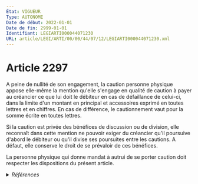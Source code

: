 ```yaml
---
État: VIGUEUR
Type: AUTONOME
Date de début: 2022-01-01
Date de fin: 2999-01-01
Identifiant: LEGIARTI000044071230
URL: article/LEGI/ARTI/00/00/44/07/12/LEGIARTI000044071230.xml
---
```


<h1>Article 2297</h1>

A peine de nullité de son engagement, la caution personne physique appose
elle-même la mention qu'elle s'engage en qualité de caution à payer au créancier
ce que lui doit le débiteur en cas de défaillance de celui-ci, dans la limite
d'un montant en principal et accessoires exprimé en toutes lettres et en
chiffres. En cas de différence, le cautionnement vaut pour la somme écrite en
toutes lettres.<br />

Si la caution est privée des bénéfices de discussion ou de division, elle
reconnaît dans cette mention ne pouvoir exiger du créancier qu'il poursuive
d'abord le débiteur ou qu'il divise ses poursuites entre les cautions. A défaut,
elle conserve le droit de se prévaloir de ces bénéfices.<br />

La personne physique qui donne mandat à autrui de se porter caution doit
respecter les dispositions du présent article.


<details>
  <summary><em>Références</em></summary>

  <h2>Articles faisant référence à l'article</h2>
  
  <ul>
    <li>
      <a href="https://legal.tricoteuses.fr//redirection/LEGIARTI000044045502?vers=git&vers=legifrance">Ordonnance n° 2021-1192 du 15 septembre 2021 portant réforme du droit des sûretés - article 3 ENTIEREMENT_MODIF</a> MODIFIE source
    </li>
  </ul>
  
  <h2>Références faites par l'article</h2>
  
  <ul>
    <li>
      CODIFICATION source Loi 1804-02-14
    </li>
    <li>
      2021-09-15 MODIFIE cible <a href="https://legal.tricoteuses.fr//redirection/LEGIARTI000044045502?vers=git&vers=legifrance">Ordonnance n° 2021-1192 du 15 septembre 2021 portant réforme du droit des sûretés - article 3 ENTIEREMENT_MODIF</a>
    </li>
    <li>
      2023-02-16 CITATION cible <a href="https://legal.tricoteuses.fr//redirection/LEGIARTI000047321025?vers=git&vers=legifrance">Arrêté du 16 février 2023 modifiant l'arrêté du 29 mai 2015 relatif au contenu de la notice d'information annexée aux contrats de location de logement à usage de résidence principale - article ENTIEREMENT_MODIF</a>
    </li>
    <li>
      2999-01-01 CONCORDANCE source <a href="https://legal.tricoteuses.fr//redirection/LEGIARTI000006445406?vers=git&vers=legifrance">Code civil - article 2020 AUTONOME TRANSFERE, en vigueur du 1804-03-21 au 2006-03-24</a>
    </li>
    <li>
      2999-01-01 CONCORDE cible <a href="https://legal.tricoteuses.fr//redirection/LEGIARTI000006445406?vers=git&vers=legifrance">Code civil - article 2020 AUTONOME TRANSFERE, en vigueur du 1804-03-21 au 2006-03-24</a>
    </li>
    <li>
      2999-01-01 CONCORDE source <a href="https://legal.tricoteuses.fr//redirection/LEGIARTI000006450676?vers=git&vers=legifrance">Code civil - article 2503 AUTONOME MODIFIE, en vigueur du 2006-03-24 au 2007-01-01</a>
    </li>
    <li>
      2999-01-01 CONCORDANCE cible <a href="https://legal.tricoteuses.fr//redirection/LEGIARTI000006450678?vers=git&vers=legifrance">Code civil - article 2503 AUTONOME MODIFIE, en vigueur du 2008-01-01 au 2008-06-19</a>
    </li>
  </ul>
</details>
